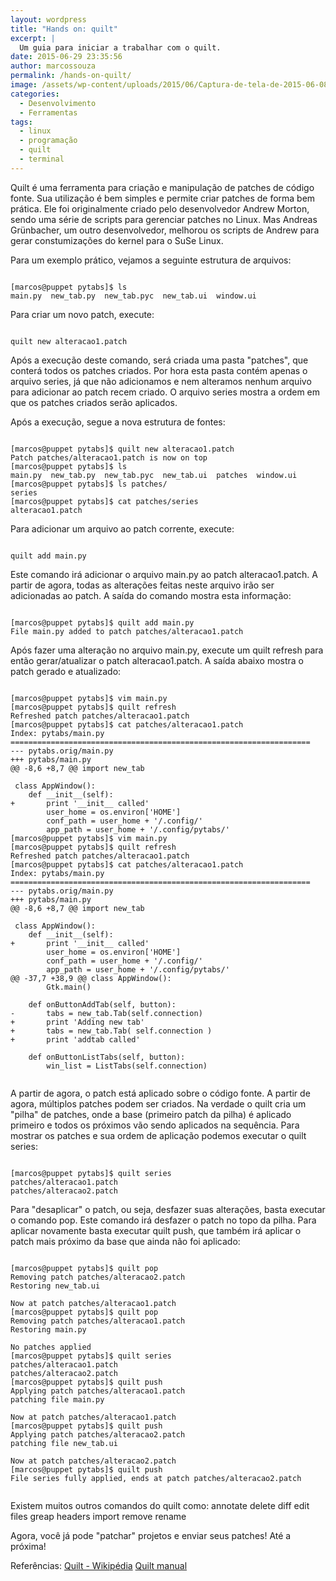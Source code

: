 ```yaml
---
layout: wordpress
title: "Hands on: quilt"
excerpt: |
  Um guia para iniciar a trabalhar com o quilt.
date: 2015-06-29 23:35:56
author: marcossouza
permalink: /hands-on-quilt/
image: /assets/wp-content/uploads/2015/06/Captura-de-tela-de-2015-06-08-23-26-13.png
categories:
  - Desenvolvimento
  - Ferramentas
tags:
  - linux
  - programação
  - quilt
  - terminal
---
```


Quilt é uma ferramenta para criação e manipulação de patches de código fonte. Sua utilização é bem simples e permite criar patches de forma bem prática. Ele foi originalmente criado pelo desenvolvedor Andrew Morton, sendo uma série de scripts para gerenciar patches no Linux. Mas Andreas Grünbacher, um outro desenvolvedor, melhorou os scripts de Andrew para gerar constumizações do kernel para o SuSe Linux.

Para um exemplo prático, vejamos a seguinte estrutura de arquivos:

<pre><code class="bash">
[marcos@puppet pytabs]$ ls
main.py  new_tab.py  new_tab.pyc  new_tab.ui  window.ui
</code></pre>

Para criar um novo patch, execute:

<pre><code class="bash">
quilt new alteracao1.patch
</code></pre>

Após a execução deste comando, será criada uma pasta "patches", que conterá todos os patches criados. Por hora esta pasta contém apenas o arquivo series, já que não adicionamos e nem alteramos nenhum arquivo para adicionar ao patch recem criado. O arquivo series mostra a ordem em que os patches criados serão aplicados.

<!--more-->

Após a execução, segue a nova estrutura de fontes:

<pre><code class="bash">
[marcos@puppet pytabs]$ quilt new alteracao1.patch
Patch patches/alteracao1.patch is now on top
[marcos@puppet pytabs]$ ls
main.py  new_tab.py  new_tab.pyc  new_tab.ui  patches  window.ui
[marcos@puppet pytabs]$ ls patches/
series
[marcos@puppet pytabs]$ cat patches/series
alteracao1.patch
</code></pre>

Para adicionar um arquivo ao patch corrente, execute:

<pre><code class="bash">
quilt add main.py
</code></pre>

Este comando irá adicionar o arquivo main.py ao patch alteracao1.patch. A partir de agora, todas as alterações feitas neste arquivo irão ser adicionadas ao patch. A saída do comando mostra esta informação:

<pre><code class="bash">
[marcos@puppet pytabs]$ quilt add main.py
File main.py added to patch patches/alteracao1.patch
</code></pre>

Após fazer uma alteração no arquivo main.py, execute um quilt refresh para então gerar/atualizar o patch alteracao1.patch. A saída abaixo mostra o patch gerado e atualizado:

<pre><code class="bash">
[marcos@puppet pytabs]$ vim main.py
[marcos@puppet pytabs]$ quilt refresh
Refreshed patch patches/alteracao1.patch
[marcos@puppet pytabs]$ cat patches/alteracao1.patch
Index: pytabs/main.py
===================================================================
--- pytabs.orig/main.py
+++ pytabs/main.py
@@ -8,6 +8,7 @@ import new_tab

 class AppWindow():
 	def __init__(self):
+		print '__init__ called'
 		user_home = os.environ['HOME']
 		conf_path = user_home + '/.config/'
 		app_path = user_home + '/.config/pytabs/'
[marcos@puppet pytabs]$ vim main.py
[marcos@puppet pytabs]$ quilt refresh
Refreshed patch patches/alteracao1.patch
[marcos@puppet pytabs]$ cat patches/alteracao1.patch
Index: pytabs/main.py
===================================================================
--- pytabs.orig/main.py
+++ pytabs/main.py
@@ -8,6 +8,7 @@ import new_tab

 class AppWindow():
 	def __init__(self):
+		print '__init__ called'
 		user_home = os.environ['HOME']
 		conf_path = user_home + '/.config/'
 		app_path = user_home + '/.config/pytabs/'
@@ -37,7 +38,9 @@ class AppWindow():
 		Gtk.main()

 	def onButtonAddTab(self, button):
-		tabs = new_tab.Tab(self.connection)
+		print 'Adding new tab'
+		tabs = new_tab.Tab( self.connection )
+		print 'addtab called'

 	def onButtonListTabs(self, button):
 		win_list = ListTabs(self.connection)

</code></pre>

A partir de agora, o patch está aplicado sobre o código fonte. A partir de agora, múltiplos patches podem ser criados. Na verdade o quilt cria um "pilha" de patches, onde a base (primeiro patch da pilha) é aplicado primeiro e todos os próximos vão sendo aplicados na sequência. Para mostrar os patches e sua ordem de aplicação podemos executar o quilt series:

<pre><code class="bash">
[marcos@puppet pytabs]$ quilt series
patches/alteracao1.patch
patches/alteracao2.patch
</code></pre>

Para "desaplicar" o patch, ou seja, desfazer suas alterações, basta executar o comando pop. Este comando irá desfazer o patch no topo da pilha. Para aplicar novamente basta executar quilt push, que também irá aplicar o patch mais próximo da base que ainda não foi aplicado:

<pre><code class="bash">
[marcos@puppet pytabs]$ quilt pop
Removing patch patches/alteracao2.patch
Restoring new_tab.ui

Now at patch patches/alteracao1.patch
[marcos@puppet pytabs]$ quilt pop
Removing patch patches/alteracao1.patch
Restoring main.py

No patches applied
[marcos@puppet pytabs]$ quilt series
patches/alteracao1.patch
patches/alteracao2.patch
[marcos@puppet pytabs]$ quilt push
Applying patch patches/alteracao1.patch
patching file main.py

Now at patch patches/alteracao1.patch
[marcos@puppet pytabs]$ quilt push
Applying patch patches/alteracao2.patch
patching file new_tab.ui

Now at patch patches/alteracao2.patch
[marcos@puppet pytabs]$ quilt push
File series fully applied, ends at patch patches/alteracao2.patch

</code></pre>

Existem muitos outros comandos do quilt como:
annotate
delete
diff
edit
files
greap
headers
import
remove
rename

Agora, você já pode "patchar" projetos e enviar seus patches! Até a próxima!

Referências:
<a href="http://en.wikipedia.org/wiki/Quilt_%28software%29" target="_blank">Quilt - Wikipédia</a>
<a href="http://linux.die.net/man/1/quilt" target="_blank">Quilt manual</a>